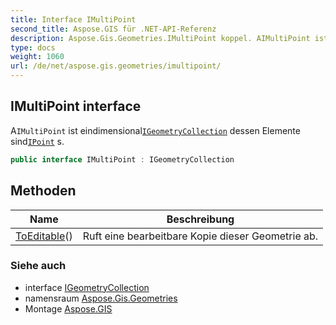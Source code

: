 ```yaml
---
title: Interface IMultiPoint
second_title: Aspose.GIS für .NET-API-Referenz
description: Aspose.Gis.Geometries.IMultiPoint koppel. AIMultiPoint ist eindimensionalIGeometryCollection dessen Elemente sindIPoint s.
type: docs
weight: 1060
url: /de/net/aspose.gis.geometries/imultipoint/
---
```

## IMultiPoint interface

A`IMultiPoint` ist eindimensional[`IGeometryCollection`](../igeometrycollection/) dessen Elemente sind[`IPoint`](../ipoint/) s.

```csharp
public interface IMultiPoint : IGeometryCollection
```

## Methoden

| Name | Beschreibung |
| --- | --- |
| [ToEditable](../../aspose.gis.geometries/imultipoint/toeditable/)() | Ruft eine bearbeitbare Kopie dieser Geometrie ab. |

### Siehe auch

* interface [IGeometryCollection](../igeometrycollection/)
* namensraum [Aspose.Gis.Geometries](../../aspose.gis.geometries/)
* Montage [Aspose.GIS](../../)


